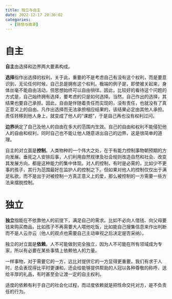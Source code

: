 ```yaml
---
title: 独立与自主
date: 2022-12-17 20:36:02
categories:
  - [随想与摘录]
---
```


# 自主

**自主**由选择和边界两大要素构成。

**选择**指作出选择的权利，关于此，重要的不是考虑自己有没有这个权利，而是要意识到，无论任何时候，自己总是拥有这个权利。极端的例子是，即使被关起来，身体丝毫不能自由活动，但思想始终可以自由徜徉。因此，比较好的看待这个问题的方式是，自己始终拥有选择，要考虑的只是如何选择。当然，自己作出的选择，其结果也要自己承担。因此，自由是伴随着责任而实现的，没有责任，也就没有了真正意义上的自由。凡作出选择而无法承担相应结果的，该结果必定由其他人承担。责任转移到他人身上，就变成了他人的“课题”，于是自己再也没有权利过问。

**边界**确定了自己及他人的自由在多大的范围内生效。自己的自由和权利不能侵犯他人的自由和权利，同时自己也不能让他人随意进出自己的边界，这是很简单的道理。

自主的对立面是**控制**。人类物种的一个伟大之处，在于有能力控制事物朝预期的方向发展。垂死之人安排后事，人们利用自然规律及社会规则改造自然和社会、改变其发展方向，都是这种能力的集中体现。对人的控制，有时是必需的，比如少不更事的孩子，其行为范围最好在监护人的控制之下。但如果对他人的控制仅仅出于满足私欲，而不是出于对被控制一方真正意义上的爱，那么被控制的一方需要一些方法来摆脱控制。

# 独立

**独立**指能在不依靠他人的前提下，满足自己的需求。比如不必向人借钱、向父母要钱来购买商品，比如孩子不再需要大人喂他吃饭，比如能自己搜集信息来作出判断而不是人云亦云（他人的观点也需要自己主动审视之后决定是否采纳）。

独立的对立面是**依赖**。人不可能做到完全独立，因为人不可能在所有领域成为专家，所以有必要在某些事情上依赖他人的力量。

一样事物，对于需要它的一方，远比对提供它的一方显得更重要。我们有求于人时，总会表现得比平时更谦和，还会给能够提供帮助的人冠以各种尊敬的称呼、送给丰厚的礼品，有时甚至会让渡一定的自主权利。

适度的依赖有利于自己的社会化过程，而过度依赖就是把性命交托对方，是不负责任的行为。
